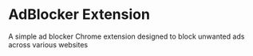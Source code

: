 # AdBlocker Extension

A simple ad blocker Chrome extension designed to block unwanted ads across various websites
